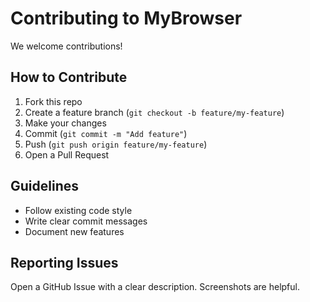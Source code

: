 # Contributing to MyBrowser

We welcome contributions!

## How to Contribute
1. Fork this repo  
2. Create a feature branch (`git checkout -b feature/my-feature`)  
3. Make your changes  
4. Commit (`git commit -m "Add feature"`)  
5. Push (`git push origin feature/my-feature`)  
6. Open a Pull Request  

## Guidelines
- Follow existing code style  
- Write clear commit messages  
- Document new features  

## Reporting Issues
Open a GitHub Issue with a clear description. Screenshots are helpful.
